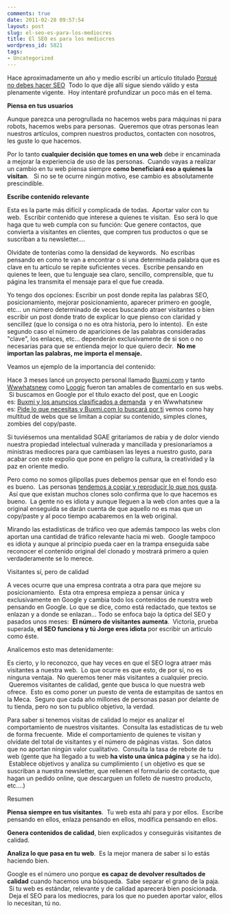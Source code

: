```yaml
---
comments: true
date: 2011-02-28 09:57:54
layout: post
slug: el-seo-es-para-los-mediocres
title: El SEO es para los mediocres
wordpress_id: 5821
tags:
- Uncategorized
---
```



    

Hace aproximadamente un año y medio escribí un artículo titulado [Porqué no debes hacer SEO](http://www.alvareznavarro.es/porque-no-debes-hacer-seo)  Todo lo que dije allí sigue siendo válido y esta plenamente vigente.  Hoy intentaré profundizar un poco más en el tema.

**Piensa en tus usuarios**

Aunque parezca una perogrullada no hacemos webs para máquinas ni para robots, hacemos webs para personas.  Queremos que otras personas lean nuestros artículos, compren nuestros productos, contacten con nosotros, les guste lo que hacemos.

Por lo tanto **cualquier decisión que tomes en una web** debe ir encaminada a mejorar la experiencia de uso de las personas.  Cuando vayas a realizar un cambio en tu web piensa siempre **como beneficiará eso a quienes la visitan**.   Si no se te ocurre ningún motivo, ese cambio es absolutamente prescindible.

**Escribe contenido relevante**

Esta es la parte más difícil y complicada de todas.  Aportar valor con tu web.  Escribir contenido que interese a quienes te visitan.  Eso será lo que haga que tu web cumpla con su función: Que genere contactos, que convierta a visitantes en clientes, que compren tus productos o que se suscriban a tu newsletter....

Olvídate de tonterías como la densidad de keywords.  No escribas pensando en como te van a encontrar o si una determinada palabra que es clave en tu artículo se repite suficientes veces.  Escribe pensando en quienes te leen, que tu lenguaje sea claro, sencillo, comprensible, que tu página les transmita el mensaje para el que fue creada.

Yo tengo dos opciones: Escribir un post donde repita las palabras SEO, posicionamiento, mejorar posicionamiento, aparecer primero en google, etc... un número determinado de veces buscando atraer visitantes o bien escribir un post donde trato de explicar lo que pienso con claridad y sencillez (que lo consiga o no es otra historia, pero lo intento).  En este segundo caso el número de apariciones de las palabras consideradas "clave", los enlaces, etc... dependerán exclusivamente de si son o no necesarias para que se entienda mejor lo que quiero decir.  **No me importan las palabras, me importa el mensaje.**

Veamos un ejemplo de la importancia del contenido:

Hace 3 meses lancé un proyecto personal llamado [Buxmi.com](http://Buxmi.com) y tanto [Wwwhatsnew](http://wwwhatsnew.com/) como [Loogic](http://loogic.com/) fueron tan amables de comentarlo en sus webs.  Si buscamos en Google por el título exacto del post, que en Loogic es: [Buxmi y los anuncios clasificados a demanda](http://loogic.com/buxmi-y-los-anuncios-clasificados-a-demanda/)  y en Wwwhatsnew es: [Pide lo que necesitas y Buxmi.com lo buscará por ti](http://wwwhatsnew.com/2010/12/01/pide-lo-que-necesitas-y-buxmi-com-lo-buscara-por-ti/) vemos como hay multitud de webs que se limitan a copiar su contenido, simples clones, zombies del copy/paste.

Si tuviésemos una mentalidad SGAE gritaríamos de rabia y de dolor viendo nuestra propiedad intelectual vulnerada y mancillada y presionaríamos a ministras mediocres para que cambiasen las leyes a nuestro gusto, para acabar con este expolio que pone en peligro la cultura, la creatividad y la paz en oriente medio.

Pero como no somos gilipollas pues debemos pensar que en el fondo eso es bueno.  Las personas [tendemos a copiar y reproducir lo que nos gusta](http://www.alvareznavarro.es/el-peligro-de-que-copien-tu-idea).  Así que que existan muchos clones solo confirma que lo que hacemos es bueno.  La gente no es idiota y aunque lleguen a la web clon antes que a la original enseguida se darán cuenta de que aquello no es mas que un copy/paste y al poco tiempo acabaremos en la web original.

Mirando las estadísticas de tráfico veo que además tampoco las webs clon aportan una cantidad de tráfico relevante hacia mi web.  Google tampoco es idiota y aunque al principio pueda caer en la trampa enseguida sabe reconocer el contenido original del clonado y mostrará primero a quien verdaderamente se lo merece.

Visitantes sí, pero de calidad

A veces ocurre que una empresa contrata a otra para que mejore su posicionamiento.  Esta otra empresa empieza a pensar única y exclusivamente en Google y cambia todo los contenidos de nuestra web pensando en Google. Lo que se dice, como está redactado, que textos se enlazan y a donde se enlazan... Todo se enfoca bajo la óptica del SEO y pasados unos meses:  **El número de visitantes aumenta**.  Victoria, prueba superada, **el SEO funciona y tú Jorge eres idiota** por escribir un artículo como éste.

Analicemos esto mas detenidamente:

Es cierto, y lo reconozco, que hay veces en que el SEO logra atraer más visitantes a nuestra web.  Lo que ocurre es que esto, de por sí, no es ninguna ventaja.  No queremos tener más visitantes a cualquier precio.  Queremos visitantes de calidad, gente que busca lo que nuestra web ofrece.  Esto es como poner un puesto de venta de estampitas de santos en la Meca.  Seguro que cada año millones de personas pasan por delante de tu tienda, pero no son tu publico objetivo, la verdad.

Para saber si tenemos visitas de calidad lo mejor es analizar el comportamiento de nuestros visitantes.  Consulta las estadísticas de tu web de forma frecuente.  Mide el comportamiento de quienes te visitan y olvídate del total de visitantes y el número de páginas vistas.  Son datos que no aportan ningún valor cualitativo.  Consulta la tasa de rebote de tu web (gente que ha llegado a tu web **ha visto una única página** y se ha ido).  Establece objetivos y analiza su cumplimiento ( un objetivo es que se suscriban a nuestra newsletter, que rellenen el formulario de contacto, que hagan un pedido online, que descarguen un folleto de nuestro producto, etc....)

Resumen

**Piensa siempre en tus visitantes**.  Tu web esta ahí para y por ellos.  Escribe pensando en ellos, enlaza pensando en ellos, modifica pensando en ellos.   

**Genera contenidos de calidad**, bien explicados y conseguirás visitantes de calidad.

**Analiza lo que pasa en tu web**.  Es la mejor manera de saber si lo estás haciendo bien.

Google es el número uno porque **es capaz de devolver resultados de calidad** cuando hacemos una búsqueda.  Sabe separar el grano de la paja.  Si tu web es estándar, relevante y de calidad aparecerá bien posicionada.  Deja el SEO para los mediocres, para los que no pueden aportar valor, ellos lo necesitan, tú no.


  
